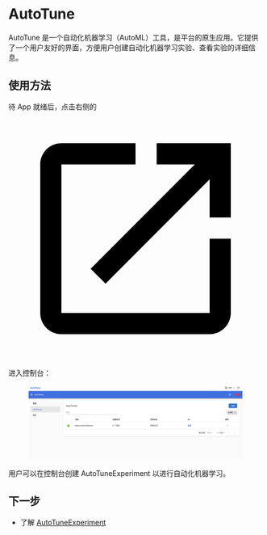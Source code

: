 # AutoTune

AutoTune 是一个自动化机器学习（AutoML）工具，是平台的原生应用。它提供了一个用户友好的界面，方便用户创建自动化机器学习实验、查看实验的详细信息。

## 使用方法

待 App 就绪后，点击右侧的 <span class="twemoji"><svg class="MuiSvgIcon-root MuiSvgIcon-colorPrimary MuiSvgIcon-fontSizeMedium css-jxtyyz" focusable="false" aria-hidden="true" viewBox="0 0 24 24" data-testid="OpenInNewIcon"><path d="M19 19H5V5h7V3H5c-1.11 0-2 .9-2 2v14c0 1.1.89 2 2 2h14c1.1 0 2-.9 2-2v-7h-2zM14 3v2h3.59l-9.83 9.83 1.41 1.41L19 6.41V10h2V3z"></path></svg></span> 进入控制台：

<figure class="screenshot">
  <img alt="ui" src="../assets/app/autotune/ui.png" />
</figure>

用户可以在控制台创建 AutoTuneExperiment 以进行自动化机器学习。

<!-- 控制台的使用方法请参阅 -->

## 下一步

* 了解 [AutoTuneExperiment](../api/autotuneexperiment.md)
